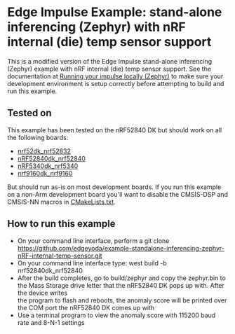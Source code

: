 # Edge Impulse Example: stand-alone inferencing (Zephyr) with nRF internal (die) temp sensor support

This is a modified version of the Edge Impulse stand-alone inferencing (Zephyr) example with nRF internal (die) temp sensor support. See the documentation at [Running your impulse locally (Zephyr)](https://docs.edgeimpulse.com/docs/running-your-impulse-locally-zephyr) to make sure your development environment is setup correctly before attempting to build and run this example.

## Tested on

This example has been tested on the nRF52840 DK but should work on all the following boards:

* [nrf52dk_nrf52832](https://docs.zephyrproject.org/latest/boards/arm/nrf52dk_nrf52832/doc/index.html)
* [nRF52840dk_nrf52840](https://docs.zephyrproject.org/latest/boards/arm/nrf52840dk_nrf52840/doc/index.html)
* [nRF5340dk_nrf5340](https://docs.zephyrproject.org/latest/boards/arm/nrf5340dk_nrf5340/doc/index.html)
* [nrf9160dk_nrf9160](https://docs.zephyrproject.org/latest/boards/arm/nrf9160dk_nrf9160/doc/index.html)

But should run as-is on most development boards. If you run this example on a non-Arm development board you'll want to disable the CMSIS-DSP and CMSIS-NN macros in [CMakeLists.txt](CMakeLists.txt).

## How to run this example

* On your command line interface, perform a git clone https://github.com/edgeyoda/example-standalone-inferencing-zephyr-nRF-internal-temp-sensor.git
* On your command line interface type: west build -b nrf52840dk_nrf52840
* After the build completes, go to build/zephyr and copy the zephyr.bin to the Mass Storage drive letter that the nRF52840 DK pops up with. After the device writes  
  the program to flash and reboots, the anomaly score will be printed over the COM port the nRF52840 DK comes up with
* Use a terminal program to view the anomaly score with 115200 baud rate and 8-N-1 settings
